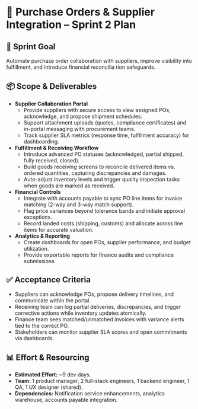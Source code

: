 # 🧩 Purchase Orders & Supplier Integration – Sprint 2 Plan

## 🎯 Sprint Goal
Automate purchase order collaboration with suppliers, improve visibility into fulfillment, and introduce financial reconcilia
 tion safeguards.

## 📦 Scope & Deliverables
- **Supplier Collaboration Portal**
  - Provide suppliers with secure access to view assigned POs, acknowledge, and propose shipment schedules.
  - Support attachment uploads (quotes, compliance certificates) and in-portal messaging with procurement teams.
  - Track supplier SLA metrics (response time, fulfillment accuracy) for dashboarding.
- **Fulfillment & Receiving Workflow**
  - Introduce advanced PO statuses (acknowledged, partial shipped, fully received, closed).
  - Build goods receiving screens to reconcile delivered items vs. ordered quantities, capturing discrepancies and damages.
  - Auto-adjust inventory levels and trigger quality inspection tasks when goods are marked as received.
- **Financial Controls**
  - Integrate with accounts payable to sync PO line items for invoice matching (2-way and 3-way match support).
  - Flag price variances beyond tolerance bands and initiate approval exceptions.
  - Record landed costs (shipping, customs) and allocate across line items for accurate valuation.
- **Analytics & Reporting**
  - Create dashboards for open POs, supplier performance, and budget utilization.
  - Provide exportable reports for finance audits and compliance submissions.

## ✅ Acceptance Criteria
- Suppliers can acknowledge POs, propose delivery timelines, and communicate within the portal.
- Receiving team can log partial deliveries, discrepancies, and trigger corrective actions while inventory updates atomically.
- Finance team sees matched/unmatched invoices with variance alerts tied to the correct PO.
- Stakeholders can monitor supplier SLA scores and open commitments via dashboards.

## 📊 Effort & Resourcing
- **Estimated Effort:** ~9 dev days.
- **Team:** 1 product manager, 2 full-stack engineers, 1 backend engineer, 1 QA, 1 UX designer (shared).
- **Dependencies:** Notification service enhancements, analytics warehouse, accounts payable integration.
